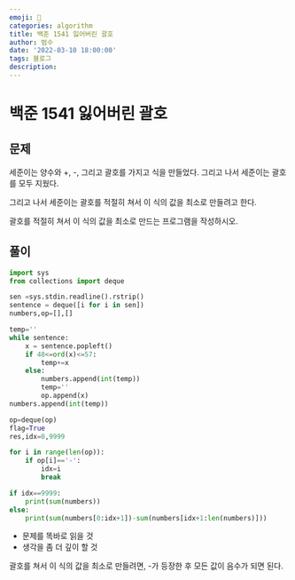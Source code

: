 ```yaml
---
emoji: 🏃
categories: algorithm
title: 백준 1541 잃어버린 괄호
author: 범수
date: '2022-03-10 18:00:00'
tags: 블로그
description:
---
```

<!-- 
튜토리얼, 하우 투 가이드, 설명 ,레퍼런스 
https://documentation.divio.com/tutorials/
-->

# 백준 1541 잃어버린 괄호

## 문제

세준이는 양수와 +, -, 그리고 괄호를 가지고 식을 만들었다. 그리고 나서 세준이는 괄호를 모두 지웠다.

그리고 나서 세준이는 괄호를 적절히 쳐서 이 식의 값을 최소로 만들려고 한다.

괄호를 적절히 쳐서 이 식의 값을 최소로 만드는 프로그램을 작성하시오.

## 풀이

```python
import sys
from collections import deque

sen =sys.stdin.readline().rstrip()
sentence = deque([i for i in sen])
numbers,op=[],[]

temp=''
while sentence:
    x = sentence.popleft()
    if 48<=ord(x)<=57:
        temp+=x
    else:
        numbers.append(int(temp))
        temp=''
        op.append(x)
numbers.append(int(temp))

op=deque(op)
flag=True
res,idx=0,9999

for i in range(len(op)):
    if op[i]=='-':
        idx=i
        break

if idx==9999:
    print(sum(numbers))
else:
    print(sum(numbers[0:idx+1])-sum(numbers[idx+1:len(numbers)]))
```

* 문제를 똑바로 읽을 것
* 생각을 좀 더 깊이 할 것

괄호를 쳐서 이 식의 값을 최소로 만들려면, -가 등장한 후 모든 값이 음수가 되면 된다.
